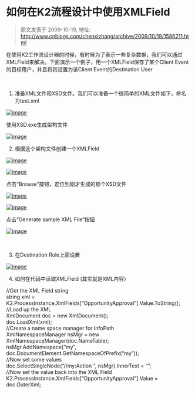 # 如何在K2流程设计中使用XMLField 
> 原文发表于 2009-10-19, 地址: http://www.cnblogs.com/chenxizhang/archive/2009/10/19/1586211.html 


在使用K2工作流设计器的时候，有时候为了表示一些复杂数据，我们可以通过XMLField来解决。下面演示一个例子，用一个XMLField保存了某个Client Event的目标用户，并且将其设置为该Client Event的Destination User

  

 1. 准备XML文件和XSD文件。我们可以准备一个很简单的XML文件如下，命名为test.xml

 [![image](./images/1586211-image_thumb.png "image")](http://images.cnblogs.com/cnblogs_com/chenxizhang/WindowsLiveWriter/K2XMLField_1366D/image_2.png) 

 使用XSD.exe生成架构文件

 [![image](./images/1586211-image_thumb_1.png "image")](http://images.cnblogs.com/cnblogs_com/chenxizhang/WindowsLiveWriter/K2XMLField_1366D/image_4.png) 

 2. 根据这个架构文件创建一个XMLField

 [![image](./images/1586211-image_thumb_2.png "image")](http://images.cnblogs.com/cnblogs_com/chenxizhang/WindowsLiveWriter/K2XMLField_1366D/image_6.png) 

 [![image](./images/1586211-image_thumb_3.png "image")](http://images.cnblogs.com/cnblogs_com/chenxizhang/WindowsLiveWriter/K2XMLField_1366D/image_8.png) 

 点击“Browse”按钮，定位到刚才生成的那个XSD文件

 [![image](./images/1586211-image_thumb_4.png "image")](http://images.cnblogs.com/cnblogs_com/chenxizhang/WindowsLiveWriter/K2XMLField_1366D/image_10.png) 

 [![image](./images/1586211-image_thumb_5.png "image")](http://images.cnblogs.com/cnblogs_com/chenxizhang/WindowsLiveWriter/K2XMLField_1366D/image_12.png) 

 点击“Generate sample XML File”按钮

 [![image](./images/1586211-image_thumb_6.png "image")](http://images.cnblogs.com/cnblogs_com/chenxizhang/WindowsLiveWriter/K2XMLField_1366D/image_14.png) 

  

 3. 在Destination Rule上面设置

 [![image](./images/1586211-image_thumb_7.png "image")](http://images.cnblogs.com/cnblogs_com/chenxizhang/WindowsLiveWriter/K2XMLField_1366D/image_16.png) 

 4. 如何在代码中读取XMLField (其实就是XML内容）

 //Get the XML Field string  
string xml = K2.ProcessInstance.XmlFields[“OpportunityApproval”].Value.ToString();  
//Load up the XML  
XmlDocument doc = new XmlDocument();  
doc.LoadXml(xml);  
//Create a name space manager for InfoPath  
XmlNamespaceManager nsMgr = new XmlNamespaceManager(doc.NameTable);  
nsMgr.AddNamespace(“my”, doc.DocumentElement.GetNamespaceOfPrefix(“my”));  
//Now set some values  
doc.SelectSingleNode(“//my:Action “, nsMgr).InnerText = “”;  
//Now set the value back into the XML Field  
K2.ProcessInstance.XmlFields[“OpportunityApproval”].Value = doc.OuterXml; 

